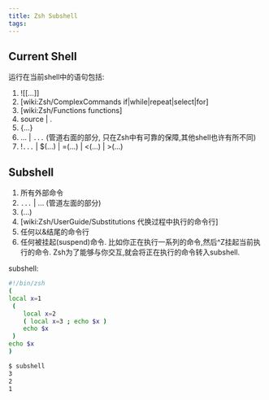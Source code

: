 ```yaml
---
title: Zsh Subshell
tags:
---
```


## Current Shell          
运行在当前shell中的语句包括:
 1. ![[...]]
 2. [wiki:Zsh/ComplexCommands if|while|repeat|select|for]
 3. [wiki:Zsh/Functions functions]
 4. source | .
 5. {...} 
 6. ... | `...` (管道右面的部分, 只在Zsh中有可靠的保障,其他shell也许有所不同)
 7. !`...` | $(...) | =(...) | <(...) | >(...)

## Subshell
 1. 所有外部命令
 2. `...` | ... (管道左面的部分)
 3. (...)
 4. [wiki:Zsh/UserGuide/Substitutions 代换过程中执行的命令行]
 5. 任何以&结尾的命令行
 6. 任何被挂起(suspend)命令. 比如你正在执行一系列的命令,然后^Z挂起当前执行的命令. Zsh为了能够与你交互,就会将正在执行的命令转入subshell.



subshell:
```zsh
#!/bin/zsh
(
local x=1
 (
    local x=2
    ( local x=3 ; echo $x )
    echo $x
 )
echo $x
)
```
```zsh
$ subshell
3
2
1
```
